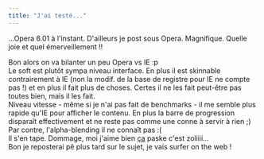 ```yaml
---
title: "J'ai testé..."
---
```


...Opera 6.01 à l'instant. D'ailleurs je post sous Opera. Magnifique. Quelle
joie et quel émerveillement !!

Bon alors on va bilanter un peu Opera vs IE :p  
Le soft est plutôt sympa niveau interface. En plus il est skinnable
contrairement à IE (non la modif. de la base de registre pour IE ne compte pas
!) et en plus il fait plus de choses. Certes il ne les fait peut-être pas
toutes bien, mais il les fait.  
Niveau vitesse - même si je n'ai pas fait de benchmarks - il me semble plus
rapide qu'IE pour afficher le contenu. En plus la barre de progression
disparaît effectivement et ne reste pas comme une conne à servir à rien ;)  
Par contre, l'alpha-blending il ne connaît pas :(  
Il s'en tape. Dommage, moi j'aime bien [ça](http://darkcoderz.free.fr) paske
c'est zoliiii...  
Bon je reposterai pê plus tard sur le sujet, je vais surfer on the web !

